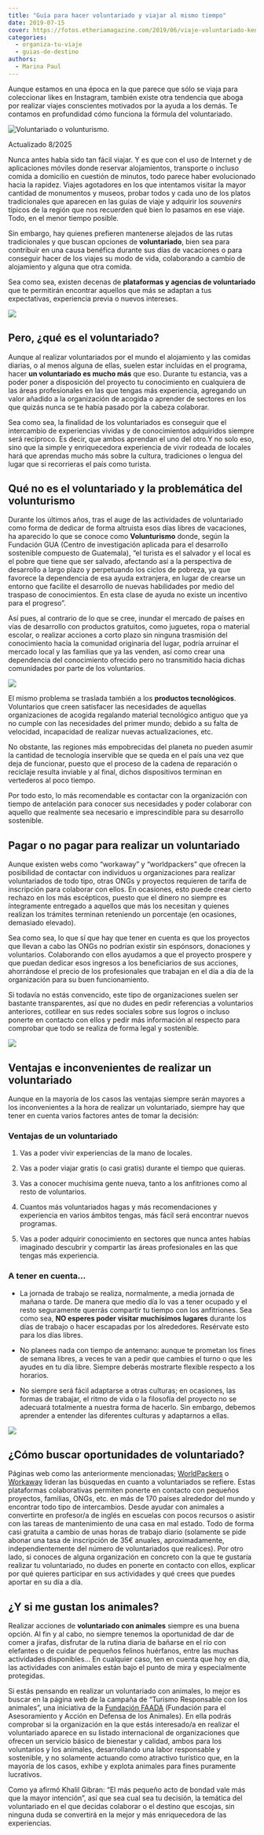 ```yaml
---
title: "Guía para hacer voluntariado y viajar al mismo tiempo"
date: 2019-07-15
cover: https://fotos.etheriamagazine.com/2019/06/viaje-voluntariado-kenia.jpg
categories: 
  - organiza-tu-viaje
  - guias-de-destino
authors: 
  - Marina Paul
---
```


Aunque estamos en una época en la que parece que sólo se viaja para coleccionar likes en 
Instagram, también existe otra tendencia que aboga por realizar viajes conscientes 
motivados por la ayuda a los demás. Te contamos en profundidad cómo funciona la fórmula 
del voluntariado. 

![](https://fotos.etheriamagazine.com/2019/06/viajes-voluntariado-volunturismo.jpg "Voluntariado o volunturismo.")

Actualizado 8/2025 

Nunca antes había sido tan fácil viajar. Y es que con el uso de Internet y de 
aplicaciones móviles donde reservar alojamientos, transporte o incluso comida a 
domicilio en cuestión de minutos, todo parece haber evolucionado hacia la rapidez. 
Viajes agotadores en los que intentamos visitar la mayor cantidad de monumentos y 
museos, probar todos y cada uno de los platos tradicionales que aparecen en las guías de 
viaje y adquirir los _souvenirs_ típicos de la región que nos recuerden qué bien lo 
pasamos en ese viaje. Todo, en el menor tiempo posible. 

Sin embargo, hay quienes prefieren mantenerse alejados de las rutas tradicionales y que 
buscan opciones de **voluntariado**, bien sea para contribuir en una causa benéfica 
durante sus días de vacaciones o para conseguir hacer de los viajes su modo de vida, 
colaborando a cambio de alojamiento y alguna que otra comida. 

Sea como sea, existen decenas de **plataformas y agencias de voluntariado** que te 
permitirán encontrar aquellos que más se adaptan a tus expectativas, experiencia previa 
o nuevos intereses. 

![](https://fotos.etheriamagazine.com/2019/06/viaje-voluntariado-jordania.jpg)

## Pero, ¿qué es el voluntariado?

Aunque al realizar voluntariados por el mundo el alojamiento y las comidas diarias, o al 
menos alguna de ellas, suelen estar incluidas en el programa, hacer **un voluntariado es 
mucho más** que eso. Durante tu estancia, vas a poder poner a disposición del proyecto 
tu conocimiento en cualquiera de las áreas profesionales en las que tengas más 
experiencia, agregando un valor añadido a la organización de acogida o aprender de 
sectores en los que quizás nunca se te había pasado por la cabeza colaborar. 

Sea como sea, la finalidad de los voluntariados es conseguir que el intercambio de 
experiencias vividas y de conocimientos adquiridos siempre será recíproco. Es decir, que 
ambos aprendan el uno del otro.Y no solo eso, sino que la simple y enriquecedora 
experiencia de vivir rodeada de locales hará que aprendas mucho más sobre la cultura, 
tradiciones o lengua del lugar que si recorrieras el país como turista. 

## Qué no es el voluntariado y la problemática del volunturismo

Durante los últimos años, tras el auge de las actividades de voluntariado como forma de 
dedicar de forma altruista esos días libres de vacaciones, ha aparecido lo que se conoce 
como **Volunturismo** donde, según la Fundación GUA (Centro de investigación aplicada 
para el desarrollo sostenible compuesto de Guatemala), “el turista es el salvador y el 
local es el pobre que tiene que ser salvado, afectando así a la perspectiva de 
desarrollo a largo plazo y perpetuando los ciclos de pobreza, ya que favorece la 
dependencia de esa ayuda extranjera, en lugar de crearse un entorno que facilite el 
desarrollo de nuevas habilidades por medio del traspaso de conocimientos. En esta clase 
de ayuda no existe un incentivo para el progreso”. 

Así pues, al contrario de lo que se cree, inundar el mercado de países en vías de 
desarrollo con productos gratuitos, como juguetes, ropa o material escolar, o realizar 
acciones a corto plazo sin ninguna trasmisión del conocimiento hacia la comunidad 
originaria del lugar, podría arruinar el mercado local y las familias que ya las venden, 
así como crear una dependencia del conocimiento ofrecido pero no transmitido hacia 
dichas comunidades por parte de los voluntarios. 

![](https://fotos.etheriamagazine.com/2019/06/viaje-voluntariado-elefantes-kenia.jpg)

El mismo problema se traslada también a los **productos tecnológicos**. Voluntarios que 
creen satisfacer las necesidades de aquellas organizaciones de acogida regalando 
material tecnológico antiguo que ya no cumple con las necesidades del primer mundo; 
debido a su falta de velocidad, incapacidad de realizar nuevas actualizaciones, etc. 

No obstante, las regiones más empobrecidas del planeta no pueden asumir la cantidad de 
tecnología inservible que se queda en el país una vez que deja de funcionar, puesto que 
el proceso de la cadena de reparación o reciclaje resulta inviable y al final, dichos 
dispositivos terminan en vertederos al poco tiempo. 

Por todo esto, lo más recomendable es contactar con la organización con tiempo de 
antelación para conocer sus necesidades y poder colaborar con aquello que realmente sea 
necesario e imprescindible para su desarrollo sostenible. 

## Pagar o no pagar para realizar un voluntariado

Aunque existen webs como “workaway” y “worldpackers” que ofrecen la posibilidad de 
contactar con individuos u organizaciones para realizar voluntariados de todo tipo, 
otras ONGs y proyectos requieren de tarifa de inscripción para colaborar con ellos. En 
ocasiones, esto puede crear cierto rechazo en los más escépticos, puesto que el dinero 
no siempre es íntegramente entregado a aquellos que más los necesitan y quienes realizan 
los trámites terminan reteniendo un porcentaje (en ocasiones, demasiado elevado). 

Sea como sea, lo que sí que hay que tener en cuenta es que los proyectos que llevan a 
cabo las ONGs no podrían existir sin espónsors, donaciones y voluntarios. Colaborando 
con ellos ayudamos a que el proyecto prospere y que puedan dedicar esos ingresos a los 
beneficiarios de sus acciones, ahorrándose el precio de los profesionales que trabajan 
en el día a día de la organización para su buen funcionamiento. 

Si todavía no estás convencido, este tipo de organizaciones suelen ser bastante 
transparentes, así que no dudes en pedir referencias a voluntarios anteriores, cotillear 
en sus redes sociales sobre sus logros o incluso ponerte en contacto con ellos y pedir 
más información al respecto para comprobar que todo se realiza de forma legal y 
sostenible. 

![](https://fotos.etheriamagazine.com/2019/06/viaje-voluntariado-kenia.jpg)

## Ventajas e inconvenientes de realizar un voluntariado

Aunque en la mayoría de los casos las ventajas siempre serán mayores a los 
inconvenientes a la hora de realizar un voluntariado, siempre hay que tener en cuenta 
varios factores antes de tomar la decisión: 

### Ventajas de un voluntariado

1. Vas a poder vivir experiencias de la mano de locales.

3. Vas a poder viajar gratis (o casi gratis) durante el tiempo que quieras.

5. Vas a conocer muchísima gente nueva, tanto a los anfitriones como al resto de voluntarios.

7. Cuantos más voluntariados hagas y más recomendaciones y experiencia en varios ámbitos tengas, más fácil será encontrar nuevos programas.

9. Vas a poder adquirir conocimiento en sectores que nunca antes habías imaginado descubrir y compartir las áreas profesionales en las que tengas más experiencia.

### A tener en cuenta…

- La jornada de trabajo se realiza, normalmente, a media jornada de mañana o tarde. De 
manera que medio día lo vas a tener ocupado y el resto seguramente querrás compartir tu 
tiempo con los anfitriones. Sea como sea, **NO esperes poder visitar muchísimos 
lugares** durante los días de trabajo o hacer escapadas por los alrededores. Resérvate 
esto para los días libres. 

- No planees nada con tiempo de antemano: aunque te prometan los fines de semana libres, 
a veces te van a pedir que cambies el turno o que les ayudes en tu día libre. Siempre 
deberás mostrarte flexible respecto a los horarios. 

- No siempre será fácil adaptarse a otras culturas; en ocasiones, las formas de 
trabajar, el ritmo de vida o la filosofía del proyecto no se adecuará totalmente a 
nuestra forma de hacerlo. Sin embargo, debemos aprender a entender las diferentes 
culturas y adaptarnos a ellas. 

![](https://fotos.etheriamagazine.com/2019/06/viaje-voluntariado-mexico.jpg)

## ¿Cómo buscar oportunidades de voluntariado?

Páginas web como las anteriormente mencionadas; 
[WorldPackers](https://www.worldpackers.com/es) o [Workaway](https://www.workaway.info/) 
lideran las búsquedas en cuanto a voluntariados se refiere. Estas plataformas 
colaborativas permiten ponerte en contacto con pequeños proyectos, familias, ONGs, etc. 
en más de 170 países alrededor del mundo y encontrar todo tipo de intercambios. Desde 
ayudar con animales a convertirte en profesor/a de inglés en escuelas con pocos recursos 
o asistir con las tareas de mantenimiento de una casa en mal estado. Todo de forma casi 
gratuita a cambio de unas horas de trabajo diario (solamente se pide abonar una tasa de 
inscripción de 35€ anuales, aproximadamente, independientemente del número de 
voluntariados que realices). Por otro lado, si conoces de alguna organización en 
concreto con la que te gustaría realizar tu voluntariado, no dudes en ponerte en 
contacto con ellos, explicar por qué quieres participar en sus actividades y qué crees 
que puedes aportar en su día a día. 

## ¿Y si me gustan los animales?

Realizar acciones de **voluntariado con animales** siempre es una buena opción. Al fin y 
al cabo, no siempre tenemos la oportunidad de dar de comer a jirafas, disfrutar de la 
rutina diaria de bañarse en el río con elefantes o de cuidar de pequeños felinos 
huérfanos, entre las muchas actividades disponibles... En cualquier caso, ten en cuenta 
que hoy en día, las actividades con animales están bajo el punto de mira y especialmente 
protegidas. 

Si estás pensando en realizar un voluntariado con animales, lo mejor es buscar en la 
página web de la campaña de “Turismo Responsable con los animales”, una iniciativa de la 
[Fundación FAADA](http://faada.org/) (Fundación para el Asesoramiento y Acción en 
Defensa de los Animales). En ella podrás comprobar si la organización en la que estás 
interesado/a en realizar el voluntariado aparece en su listado internacional de 
organizaciones que ofrecen un servicio básico de bienestar y calidad, ambos para los 
voluntarios y los animales, desarrollando una labor responsable y sostenible, y no 
solamente actuando como atractivo turístico que, en la mayoría de los casos, exhibe y 
explota animales para fines puramente lucrativos. 

Como ya afirmó Khalil Gibran: “El más pequeño acto de bondad vale más que la mayor 
intención”, así que sea cual sea tu decisión, la temática del voluntariado en el que 
decidas colaborar o el destino que escojas, sin ninguna duda se convertirá en la mejor y 
más enriquecedora de las experiencias.
